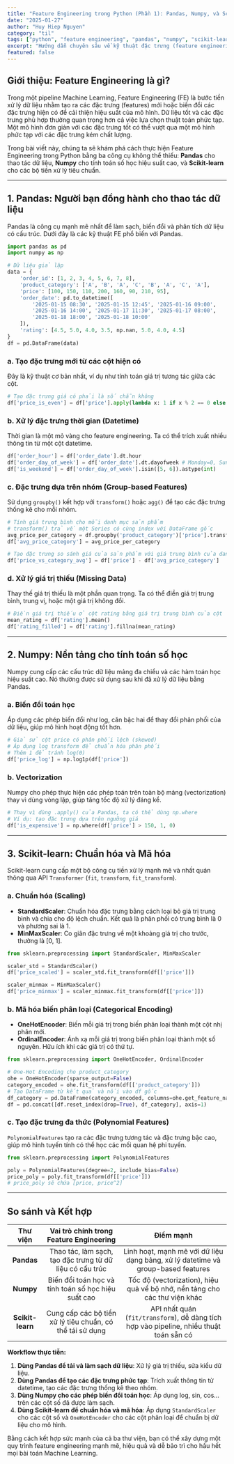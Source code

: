 ```yaml
---
title: "Feature Engineering trong Python (Phần 1): Pandas, Numpy, và Scikit-learn"
date: "2025-01-27"
author: "Huy Hiep Nguyen"
category: "til"
tags: ["python", "feature engineering", "pandas", "numpy", "scikit-learn", "machine learning"]
excerpt: "Hướng dẫn chuyên sâu về kỹ thuật đặc trưng (feature engineering) trong Python sử dụng các thư viện mạnh mẽ như Pandas, Numpy, và Scikit-learn, từ xử lý dữ liệu đến chuẩn hóa và tạo đặc trưng."
featured: false
---
```


## Giới thiệu: Feature Engineering là gì?

Trong một pipeline Machine Learning, Feature Engineering (FE) là bước tiền xử lý dữ liệu nhằm tạo ra các đặc trưng (features) mới hoặc biến đổi các đặc trưng hiện có để cải thiện hiệu suất của mô hình. Dữ liệu tốt và các đặc trưng phù hợp thường quan trọng hơn cả việc lựa chọn thuật toán phức tạp. Một mô hình đơn giản với các đặc trưng tốt có thể vượt qua một mô hình phức tạp với các đặc trưng kém chất lượng.

Trong bài viết này, chúng ta sẽ khám phá cách thực hiện Feature Engineering trong Python bằng ba công cụ không thể thiếu: **Pandas** cho thao tác dữ liệu, **Numpy** cho tính toán số học hiệu suất cao, và **Scikit-learn** cho các bộ tiền xử lý tiêu chuẩn.

---

## 1. Pandas: Người bạn đồng hành cho thao tác dữ liệu

Pandas là công cụ mạnh mẽ nhất để làm sạch, biến đổi và phân tích dữ liệu có cấu trúc. Dưới đây là các kỹ thuật FE phổ biến với Pandas.

```python
import pandas as pd
import numpy as np

# Dữ liệu giả lập
data = {
    'order_id': [1, 2, 3, 4, 5, 6, 7, 8],
    'product_category': ['A', 'B', 'A', 'C', 'B', 'A', 'C', 'A'],
    'price': [100, 150, 110, 200, 160, 90, 210, 95],
    'order_date': pd.to_datetime([
        '2025-01-15 08:30', '2025-01-15 12:45', '2025-01-16 09:00', 
        '2025-01-16 14:00', '2025-01-17 11:30', '2025-01-17 08:00',
        '2025-01-18 18:00', '2025-01-18 10:00'
    ]),
    'rating': [4.5, 5.0, 4.0, 3.5, np.nan, 5.0, 4.0, 4.5]
}
df = pd.DataFrame(data)
```

### a. Tạo đặc trưng mới từ các cột hiện có

Đây là kỹ thuật cơ bản nhất, ví dụ như tính toán giá trị tương tác giữa các cột.

```python
# Tạo đặc trưng giá có phải là số chẵn không
df['price_is_even'] = df['price'].apply(lambda x: 1 if x % 2 == 0 else 0)
```

### b. Xử lý đặc trưng thời gian (Datetime)

Thời gian là một mỏ vàng cho feature engineering. Ta có thể trích xuất nhiều thông tin từ một cột datetime.

```python
df['order_hour'] = df['order_date'].dt.hour
df['order_day_of_week'] = df['order_date'].dt.dayofweek # Monday=0, Sunday=6
df['is_weekend'] = df['order_day_of_week'].isin([5, 6]).astype(int)
```

### c. Đặc trưng dựa trên nhóm (Group-based Features)

Sử dụng `groupby()` kết hợp với `transform()` hoặc `agg()` để tạo các đặc trưng thống kê cho mỗi nhóm.

```python
# Tính giá trung bình cho mỗi danh mục sản phẩm
# transform() trả về một Series có cùng index với DataFrame gốc
avg_price_per_category = df.groupby('product_category')['price'].transform('mean')
df['avg_price_category'] = avg_price_per_category

# Tạo đặc trưng so sánh giá của sản phẩm với giá trung bình của danh mục đó
df['price_vs_category_avg'] = df['price'] - df['avg_price_category']
```

### d. Xử lý giá trị thiếu (Missing Data)

Thay thế giá trị thiếu là một phần quan trọng. Ta có thể điền giá trị trung bình, trung vị, hoặc một giá trị không đổi.

```python
# Điền giá trị thiếu ở cột rating bằng giá trị trung bình của cột
mean_rating = df['rating'].mean()
df['rating_filled'] = df['rating'].fillna(mean_rating)
```

---

## 2. Numpy: Nền tảng cho tính toán số học

Numpy cung cấp các cấu trúc dữ liệu mảng đa chiều và các hàm toán học hiệu suất cao. Nó thường được sử dụng sau khi đã xử lý dữ liệu bằng Pandas.

### a. Biến đổi toán học

Áp dụng các phép biến đổi như log, căn bậc hai để thay đổi phân phối của dữ liệu, giúp mô hình hoạt động tốt hơn.

```python
# Giả sử cột price có phân phối lệch (skewed)
# Áp dụng log transform để chuẩn hóa phân phối
# Thêm 1 để tránh log(0)
df['price_log'] = np.log1p(df['price'])
```

### b. Vectorization

Numpy cho phép thực hiện các phép toán trên toàn bộ mảng (vectorization) thay vì dùng vòng lặp, giúp tăng tốc độ xử lý đáng kể.

```python
# Thay vì dùng .apply() của Pandas, ta có thể dùng np.where
# Ví dụ: tạo đặc trưng dựa trên ngưỡng giá
df['is_expensive'] = np.where(df['price'] > 150, 1, 0)
```

---

## 3. Scikit-learn: Chuẩn hóa và Mã hóa

Scikit-learn cung cấp một bộ công cụ tiền xử lý mạnh mẽ và nhất quán thông qua API `Transformer` (`fit`, `transform`, `fit_transform`).

### a. Chuẩn hóa (Scaling)

-   **StandardScaler**: Chuẩn hóa đặc trưng bằng cách loại bỏ giá trị trung bình và chia cho độ lệch chuẩn. Kết quả là phân phối có trung bình là 0 và phương sai là 1.
-   **MinMaxScaler**: Co giãn đặc trưng về một khoảng giá trị cho trước, thường là [0, 1].

```python
from sklearn.preprocessing import StandardScaler, MinMaxScaler

scaler_std = StandardScaler()
df['price_scaled'] = scaler_std.fit_transform(df[['price']])

scaler_minmax = MinMaxScaler()
df['price_minmax'] = scaler_minmax.fit_transform(df[['price']])
```

### b. Mã hóa biến phân loại (Categorical Encoding)

-   **OneHotEncoder**: Biến mỗi giá trị trong biến phân loại thành một cột nhị phân mới.
-   **OrdinalEncoder**: Ánh xạ mỗi giá trị trong biến phân loại thành một số nguyên. Hữu ích khi các giá trị có thứ tự.

```python
from sklearn.preprocessing import OneHotEncoder, OrdinalEncoder

# One-Hot Encoding cho product_category
ohe = OneHotEncoder(sparse_output=False)
category_encoded = ohe.fit_transform(df[['product_category']])
# Tạo DataFrame từ kết quả và nối vào df gốc
df_category = pd.DataFrame(category_encoded, columns=ohe.get_feature_names_out())
df = pd.concat([df.reset_index(drop=True), df_category], axis=1)
```

### c. Tạo đặc trưng đa thức (Polynomial Features)

`PolynomialFeatures` tạo ra các đặc trưng tương tác và đặc trưng bậc cao, giúp mô hình tuyến tính có thể học các mối quan hệ phi tuyến.

```python
from sklearn.preprocessing import PolynomialFeatures

poly = PolynomialFeatures(degree=2, include_bias=False)
price_poly = poly.fit_transform(df[['price']])
# price_poly sẽ chứa [price, price^2]
```

---

## So sánh và Kết hợp

| Thư viện | Vai trò chính trong Feature Engineering | Điểm mạnh |
|:---:|:---:|:---:|
| **Pandas** | Thao tác, làm sạch, tạo đặc trưng từ dữ liệu có cấu trúc | Linh hoạt, mạnh mẽ với dữ liệu dạng bảng, xử lý datetime và group-based features |
| **Numpy** | Biến đổi toán học và tính toán số học hiệu suất cao | Tốc độ (vectorization), hiệu quả về bộ nhớ, nền tảng cho các thư viện khác |
| **Scikit-learn** | Cung cấp các bộ tiền xử lý tiêu chuẩn, có thể tái sử dụng | API nhất quán (`fit/transform`), dễ dàng tích hợp vào pipeline, nhiều thuật toán sẵn có |

**Workflow thực tiễn:**

1.  **Dùng Pandas để tải và làm sạch dữ liệu**: Xử lý giá trị thiếu, sửa kiểu dữ liệu.
2.  **Dùng Pandas để tạo các đặc trưng phức tạp**: Trích xuất thông tin từ datetime, tạo các đặc trưng thống kê theo nhóm.
3.  **Dùng Numpy cho các phép biến đổi toán học**: Áp dụng log, sin, cos... trên các cột số đã được làm sạch.
4.  **Dùng Scikit-learn để chuẩn hóa và mã hóa**: Áp dụng `StandardScaler` cho các cột số và `OneHotEncoder` cho các cột phân loại để chuẩn bị dữ liệu cho mô hình.

Bằng cách kết hợp sức mạnh của cả ba thư viện, bạn có thể xây dựng một quy trình feature engineering mạnh mẽ, hiệu quả và dễ bảo trì cho hầu hết mọi bài toán Machine Learning.
